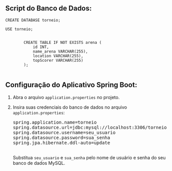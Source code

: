 <!-- Configuração do Banco de Dados para o Torneio -->

<h2>Script do Banco de Dados:</h2>

<p>
    <!-- Criação do banco de dados 'torneio' -->
    <code>CREATE DATABASE torneio;</code>
</p>

<p>
    <!-- Utilização do banco de dados 'torneio' -->
    <code>USE torneio;</code>
</p>

<p>
    <!-- Criação da tabela 'arena' -->
    <code>
        CREATE TABLE IF NOT EXISTS arena (
            id INT,
            name_arena VARCHAR(255),
            location VARCHAR(255),
            topScorer VARCHAR(255)
        );
    </code>
</p>

<!-- Configuração do Aplicativo Spring Boot -->

<h2>Configuração do Aplicativo Spring Boot:</h2>

<ol>
    <li>
        <!-- Passo 1: Abra o arquivo 'application.properties' no projeto -->
        <p>Abra o arquivo <code>application.properties</code> no projeto.</p>
    </li>
    <li>
        <!-- Passo 2: Insira suas credenciais do banco de dados -->
        <p>Insira suas credenciais do banco de dados no arquivo <code>application.properties</code>:</p>
        <pre>
spring.application.name=torneio
spring.datasource.url=jdbc:mysql://localhost:3306/torneio
spring.datasource.username=seu_usuario
spring.datasource.password=sua_senha
spring.jpa.hibernate.ddl-auto=update
        </pre>
        <p>Substitua <code>seu_usuario</code> e <code>sua_senha</code> pelo nome de usuário e senha do seu banco de dados MySQL.</p>
    </li>
</ol>
